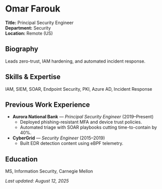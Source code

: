 # Omar Farouk

**Title:** Principal Security Engineer  
**Department:** Security  
**Location:** Remote (US)

## Biography
Leads zero-trust, IAM hardening, and automated incident response.

## Skills & Expertise
IAM, SIEM, SOAR, Endpoint Security, PKI, Azure AD, Incident Response

## Previous Work Experience
- **Aurora National Bank** — *Principal Security Engineer* (2019–Present)
  - Deployed phishing-resistant MFA and device trust policies.
  - Automated triage with SOAR playbooks cutting time-to-contain by 40%.
- **CyberGrid** — *Security Engineer* (2015–2019)
  - Built EDR detection content using eBPF telemetry.

## Education
MS, Information Security, Carnegie Mellon

_Last updated: August 12, 2025_
